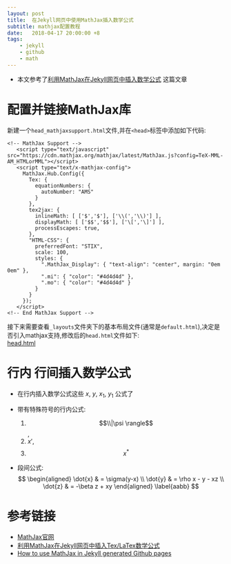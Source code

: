 ```yaml
---
layout: post
title:  在Jekyll网页中使用MathJax插入数学公式
subtitle: mathjax配置教程
date:   2018-04-17 20:00:00 +8
tags:
    - jekyll 
    - github
    - math
---
```


- 本文参考了[利用MathJax在Jekyll网页中插入数学公式](https://luocongsky.github.io/2017/05/20/利用MathJax在Jekyll网页中插入数学公式/) 这篇文章

# 配置并链接MathJax库
新建一个`head_mathjaxsupport.html`文件,并在`<head>`标签中添加如下代码:  

```
<!-- MathJax Support -->
   <script type="text/javascript" src="https://cdn.mathjax.org/mathjax/latest/MathJax.js?config=TeX-MML-AM_HTMLorMML"></script>
   <script type="text/x-mathjax-config">
     MathJax.Hub.Config({
       Tex: {
         equationNumbers: {
           autoNumber: "AMS"
         }
       },
       tex2jax: {
         inlineMath: [ ['$','$'], ['\\(','\\)'] ],
         displayMath: [ ['$$','$$'], ['\[','\]'] ],
         processEscapes: true,
       },
       "HTML-CSS": {
         preferredFont: "STIX",
         scale: 100,
         styles: {
           ".MathJax_Display": { "text-align": "center", margin: "0em 0em" },
           ".mi": { "color": "#4d4d4d" },
           ".mo": { "color": "#4d4d4d" }
         }
       }
     });
   </script>
<!-- End MathJax Support -->

```

接下来需要查看`_layouts`文件夹下的基本布局文件(通常是`default.html`),决定是否引入mathjax支持,修改后的`head.html`文件如下:  
[head.html](https://github.com/bitowang/bitowang.github.io/blob/master/_includes/head.html)

# 行内 行间插入数学公式

- 在行内插入数学公式这些 $x$, $y$, $x_1$, $y_1$ 公式了

- 带有特殊符号的行内公式:
    1. $$\\|\psi  \rangle$$, 
    2. $x'$, 
    3. $$ x^* $$

- 段间公式:  
$$
    \begin{aligned}
    \dot{x} & = \sigma(y-x) \\
    \dot{y} & = \rho x - y - xz \\
    \dot{z} & = -\beta z + xy
    \end{aligned}
    \label{aabb}
$$

# 参考链接
* [MathJax官网](https://www.mathjax.org/)
* [利用MathJax在Jekyll网页中插入Tex/LaTex数学公式](http://baige5117.github.io/blog/mathjax_in_jekyll.html)  
* [How to use MathJax in Jekyll generated Github pages](http://haixing-hu.github.io/programming/2013/09/20/how-to-use-mathjax-in-jekyll-generated-github-pages/)


